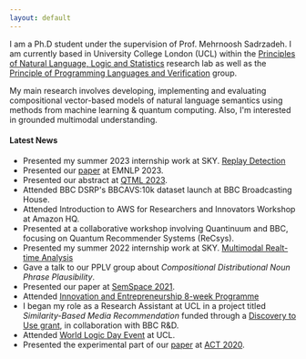```yaml
---
layout: default
---
```


I am a Ph.D student under the supervision of Prof. Mehrnoosh Sadrzadeh. I am currently based in University College London (UCL) within the [Principles of Natural Language, Logic and Statistics](https://www.ucl.ac.uk/computer-science/research/research-groups/principles-natural-language-logic-and-statistics) research lab as well as the [Principle of Programming Languages and Verification](http://pplv.cs.ucl.ac.uk/welcome/) group.

My main research involves developing, implementing and evaluating compositional vector-based models of natural language semantics using methods from machine learning & quantum computing. Also, I'm interested in grounded multimodal understanding.

#### Latest News

*   Presented my summer 2023 internship work at SKY. [Replay Detection](https://drive.google.com/drive/folders/1eQSEU_6hMBNSfpHbqDpCIK8pnzeo2zKy?usp=sharing)
*   Presented our [paper](https://aclanthology.org/2023.crac-main.3/) at EMNLP 2023.
*   Presented our abstract at [QTML 2023](https://qtml-2023.web.cern.ch/).
*   Attended BBC DSRP's BBCAVS:10k dataset launch at BBC Broadcasting House.
*   Attended Introduction to AWS for Researchers and Innovators Workshop at Amazon HQ.
*   Presented at a collaborative workshop involving Quantinuum and BBC, focusing on Quantum Recommender Systems (ReCsys).
*   Presented my summer 2022 internship work at SKY. [Multimodal Realt-time Analysis](https://drive.google.com/drive/folders/1-71JJhnuwyIECkMEInSTDxHbvQv-vFlw?usp=sharing)
*   Gave a talk to our PPLV group about _Compositional Distributional Noun Phrase Plausibility_. 
*   Presented our paper at [SemSpace 2021](https://sites.google.com/view/semspace2021/home).
*   Attended [Innovation and Entrepreneurship 8-week Programme](https://www.ucl.ac.uk/computer-science/collaborate/cs-innovation-and-entrepreneurship)
*   I began my role as a Research Assistant at UCL in a project titled _Similarity-Based Media Recommendation_ funded through a [Discovery to Use grant](https://www.ucl.ac.uk/enterprise/staff/access-funding/discovery-use-funding), in collaboration with BBC R&D.
*   Attended [World Logic Day Event](https://www.ucl.ac.uk/engineering/events/2021/jan/logical-journeys-webinar-world-logic-day-event) at UCL.
*   Presented the experimental part of our [paper](https://compositionality-journal.org/papers/compositionality-5-2/) at [ACT 2020](https://www.appliedcategorytheory.org/). 
